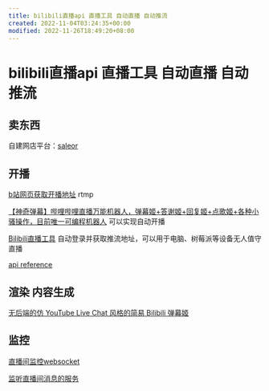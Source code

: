 ```yaml
---
title: bilibili直播api 直播工具 自动直播 自动推流
created: 2022-11-04T03:24:35+00:00
modified: 2022-11-26T18:49:20+08:00
---
```


# bilibili直播api 直播工具 自动直播 自动推流

## 卖东西

自建网店平台：[saleor](https://github.com/saleor/saleor)

## 开播

[b站网页获取开播地址](https://link.bilibili.com/p/center/index#/my-room/start-live) rtmp

[【神奇弹幕】哔哩哔哩直播万能机器人，弹幕姬+答谢姬+回复姬+点歌姬+各种小骚操作，目前唯一可编程机器人](https://github.com/iwxyi/Bilibili-MagicalDanmaku) 可以实现自动开播

[Bilibili直播工具](https://github.com/withsalt/BilibiliLiveTools) 自动登录并获取推流地址，可以用于电脑、树莓派等设备无人值守直播

[api reference](https://github.com/SocialSisterYi/bilibili-API-collect/blob/340646baf443db8f409d40495ce8fa363c52cbe5/live/manage.md)

## 渲染 内容生成

[无后端的仿 YouTube Live Chat 风格的简易 Bilibili 弹幕姬](https://github.com/Tsuk1ko/bilibili-live-chat)

## 监控

[直播间监控websocket](https://github.com/simon300000/bilibili-live-ws)

[监听直播间消息的服务](https://github.com/pandaGao/bilibili-live)
